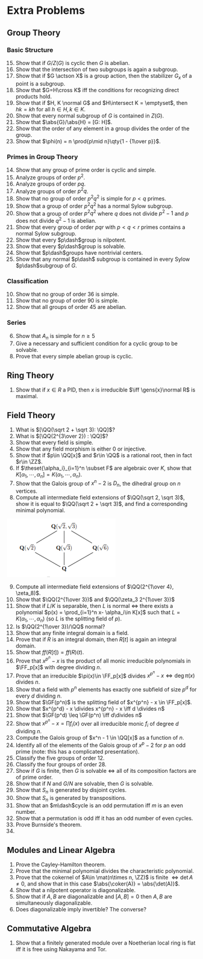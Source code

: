 # Extra Problems

## Group Theory

### Basic Structure


15. Show that if $G/Z(G)$ is cyclic then $G$ is abelian.
16. Show that the intersection of two subgroups is again a subgroup.
17. Show that if $G \actson X$ is a group action, then the stabilizer $G_x$ of a point is a subgroup.
3. Show that $G=H\cross K$ iff the conditions for recognizing direct products hold.
4. Show that if $H, K \normal G$ and $H\intersect K = \emptyset$, then $hk=kh$ for all $h\in H,k\in K$.
9. Show that every normal subgroup of $G$ is contained in $Z(G)$.
13. Show that $\abs{G}/\abs{H} = [G: H]$.
14. Show that the order of any element in a group divides the order of the group.
15. Show that $\phi(n) = n \prod{p\mid n}\qty{1 - {1\over p}}$.

### Primes in Group Theory

14. Show that any group of prime order is cyclic and simple.
4. Analyze groups of order $p^2$.
7. Analyze groups of order $pq$.
7. Analyze groups of order $p^2 q$.
8. Show that no group of order $p^2 q^2$ is simple for $p<q$ primes.
8. Show that a group of order $p^2 q^2$ has a normal Sylow subgroup. 
8. Show that a group of order $p^2 q^2$ where $q$ does not divide $p^2-1$ and $p$ does not divide $q^2-1$ is abelian.
9. Show that every group of order $pqr$ with $p<q<r$ primes contains a normal Sylow subgroup.
9. Show that every $p\dash$group is nilpotent.
9. Show that every $p\dash$group is solvable.
7. Show that $p\dash$groups have nontrivial centers.
8. Show that any normal $p\dash$ subgroup is contained in every Sylow $p\dash$subgroup of $G$.

### Classification

10. Show that no group of order 36 is simple.
10. Show that no group of order 90 is simple.
11. Show that all groups of order 45 are abelian.


### Series

6. Show that $A_n$ is simple for $n\geq 5$
8. Give a necessary and sufficient condition for a cyclic group to be solvable.
9. Prove that every simple abelian group is cyclic.

## Ring Theory

1. Show that if $x\in R$ a PID, then $x$ is irreducible $\iff \gens{x}\normal R$ is maximal.

## Field Theory

1. What is $[\QQ(\sqrt 2 + \sqrt 3): \QQ]$?
2. What is $[\QQ(2^{3\over 2}) : \QQ]$?
3. Show that every field is simple.
4. Show that any field morphism is either 0 or injective.
5. Show that if $p\in \QQ[x]$ and $r\in \QQ$ is a rational root, then in fact $r\in \ZZ$.
6. If $\theset{\alpha_i}_{i=1}^n \subset F$ are algebraic over $K$, show that $K[\alpha_1, \cdots, \alpha_n] = K(\alpha_1, \cdots, \alpha_n)$.
7. Show that the Galois group of $x^n - 2$ is $D_n$, the dihedral group on $n$ vertices.
8. Compute all intermediate field extensions of $\QQ(\sqrt 2, \sqrt 3)$, show it is equal to $\QQ(\sqrt 2 + \sqrt 3)$, and find a corresponding minimal polynomial.
 
  ![](figures/image_2020-06-01-20-56-35.png)

9. Compute all intermediate field extensions of $\QQ(2^{1\over 4}, \zeta_8)$.
10. Show that $\QQ(2^{1\over 3})$ and $\QQ(\zeta_3 2^{1\over 3})$
11. Show that if $L/K$ is separable, then $L$ is normal $\iff$ there exists a polynomial $p(x) = \prod_{i=1}^n x- \alpha_i\in K[x]$ such that $L = K(\alpha_1, \cdots, \alpha_n)$ (so $L$ is the splitting field of $p$).
12. Is $\QQ(2^{1\over 3})/\QQ$ normal? 
13. Show that any finite integral domain is a field.
14. Prove that if $R$ is an integral domain, then $R[t]$ is again an integral domain.
15. Show that $ff(R[t]) = ff(R)(t)$.
16. Prove that $x^{p^n}-x$ is the product of all monic irreducible polynomials in $\FF_p[x]$ with degree dividing $n$.
17. Prove that an irreducible $\pi(x)\in \FF_p[x]$ divides $x^{p^n}-x \iff \deg \pi(x)$ divides $n$.
18. Show that a field with $p^n$ elements has exactly one subfield of size $p^d$ for every $d$ dividing $n$.
19. Show that  $\GF(p^n)$ is the splitting field of $x^{p^n} - x \in \FF_p[x]$.
20. Show that $x^{p^d} - x \divides x^{p^n} - x \iff d \divides n$
21. Show that $\GF(p^d) \leq \GF(p^n) \iff d\divides n$
22. Show that $x^{p^n} - x = \prod f_i(x)$ over all irreducible monic $f_i$ of degree $d$ dividing $n$.
23. Compute the Galois group of $x^n - 1 \in \QQ[x]$ as a function of $n$.
24. Identify all of the elements of the Galois group of $x^p-2$ for $p$ an odd prime (note: this has a complicated presentation).
25. Classify the five groups of order 12.
25. Classify the four groups of order 28.
26. Show if $G$ is finite, then $G$ is solvable $\iff$ all of its composition factors are of prime order.
27. Show that if $N$ and $G/N$ are solvable, then $G$ is solvable.
28. Show that $S_n$ is generated by disjoint cycles.
28. Show that $S_n$ is generated by transpositions.
29. Show that an $m\dash$cycle is an odd permutation iff $m$ is an even number.
30. Show that a permutation is odd iff it has an odd number of even cycles.
31. Prove Burnside's theorem.
32. 

## Modules and Linear Algebra

1. Prove the Cayley-Hamilton theorem.
2. Prove that the minimal polynomial divides the characteristic polynomial.
3. Prove that the cokernel of $A\in \mat(n\times n, \ZZ)$ is finite $\iff \det A \neq 0$, and show that in this case $\abs{\coker(A)} = \abs{\det(A)}$.
4. Show that a nilpotent operator is diagonalizable.
5. Show that if $A,B$ are diagonalizable and $[A, B] = 0$ then $A,B$ are simultaneously diagonalizable.
6. Does diagonalizable imply invertible? The converse?

## Commutative Algebra

1. Show that a finitely generated module over a Noetherian local ring is flat iff it is free using Nakayama and Tor.
